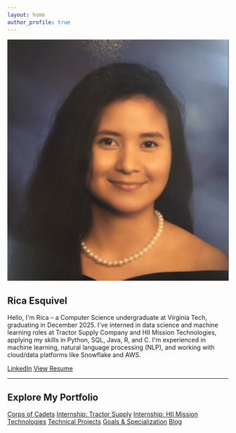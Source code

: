 ```yaml
---
layout: home
author_profile: true
---
```


<!-- Intro Section -->
<section class="intro">
  <img src="assets/Profile.png" alt="Profile picture of Rica Esquivel" class="profile-pic">
  <div class="intro-text">
    <h1>Rica Esquivel</h1>
    <p>Hello, I'm Rica – a Computer Science undergraduate at Virginia Tech, graduating in December 2025. I've interned in data science and machine learning roles at Tractor Supply Company and HII Mission Technologies, applying my skills in Python, SQL, Java, R, and C. I'm experienced in machine learning, natural language processing (NLP), and working with cloud/data platforms like Snowflake and AWS.</p>
    <div class="button-group">
      <a href="https://www.linkedin.com/in/rica-esquivel/" target="_blank" class="btn">LinkedIn</a>
      <a href="assets/Rica_Esquivel_Resume.pdf" 
      target="_blank" class="btn">View Resume</a>
    </div>
  </div>
</section>

---

## Explore My Portfolio
<div class="cards">
  <a class="card" href="{{ '/cadets/' | relative_url }}">Corps of Cadets</a>
  <a class="card" href="{{ '/internships-tractor/' | relative_url }}">Internship: Tractor Supply</a>
  <a class="card" href="{{ '/internships-hii/' | relative_url }}">Internship: HII Mission Technologies</a>
  <a class="card" href="{{ '/projects/' | relative_url }}">Technical Projects</a>
  <a class="card" href="{{ '/goals/' | relative_url }}">Goals & Specialization</a>
  <a class="card" href="{{ '/blog/' | relative_url }}">Blog</a>
</div>